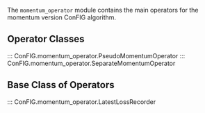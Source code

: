 The `momentum_operator` module contains the main operators for the momentum version ConFIG algorithm.

## Operator Classes
::: ConFIG.momentum_operator.PseudoMomentumOperator
::: ConFIG.momentum_operator.SeparateMomentumOperator

## Base Class of Operators
::: ConFIG.momentum_operator.LatestLossRecorder